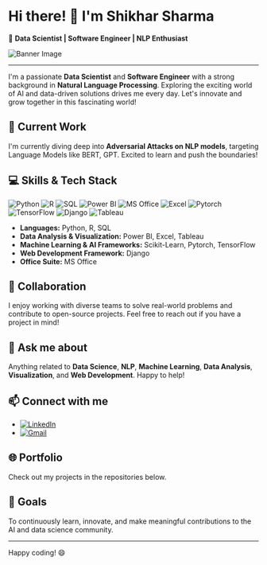 # Hi there! 👋 I'm Shikhar Sharma

🚀 **Data Scientist | Software Engineer | NLP Enthusiast**

![Banner Image](https://github.com/sshikhar105/sshikhar105/assets/53624105/07be7978-014d-4930-8cfb-40e943d6b12d)





---

I'm a passionate **Data Scientist** and **Software Engineer** with a strong background in **Natural Language Processing**. Exploring the exciting world of AI and data-driven solutions drives me every day. Let's innovate and grow together in this fascinating world!

## 🔭 Current Work

I'm currently diving deep into **Adversarial Attacks on NLP models**, targeting Language Models like BERT, GPT. Excited to learn and push the boundaries!

## 💻 Skills & Tech Stack

![Python](https://img.shields.io/badge/-Python-3776AB?logo=python&logoColor=white)
![R](https://img.shields.io/badge/-R-276DC3?logo=r&logoColor=white)
![SQL](https://img.shields.io/badge/-SQL-4479A1?logo=sql&logoColor=white)
![Power BI](https://img.shields.io/badge/-PowerBI-F2C811?logo=power-bi&logoColor=white)
![MS Office](https://img.shields.io/badge/-MS%20Office-D83B01?logo=microsoft-office&logoColor=white)
![Excel](https://img.shields.io/badge/-Excel-217346?logo=microsoft-excel&logoColor=white)
![Pytorch](https://img.shields.io/badge/-Pytorch-EE4C2C?logo=pytorch&logoColor=white)
![TensorFlow](https://img.shields.io/badge/-TensorFlow-FF6F00?logo=tensorflow&logoColor=white)
![Django](https://img.shields.io/badge/-Django-092E20?logo=django&logoColor=white)
![Tableau](https://img.shields.io/badge/-Tableau-E97627?logo=tableau&logoColor=white)

- **Languages:** Python, R, SQL
- **Data Analysis & Visualization:** Power BI, Excel, Tableau
- **Machine Learning & AI Frameworks:** Scikit-Learn, Pytorch, TensorFlow
- **Web Development Framework:** Django
- **Office Suite:** MS Office

## 👯 Collaboration

I enjoy working with diverse teams to solve real-world problems and contribute to open-source projects. Feel free to reach out if you have a project in mind!

## 💬 Ask me about

Anything related to **Data Science**, **NLP**, **Machine Learning**, **Data Analysis**, **Visualization**, and **Web Development**. Happy to help!

## 📫 Connect with me

- [![LinkedIn](https://img.shields.io/badge/-LinkedIn-blue?style=flat&logo=linkedin&logoColor=white)](www.linkedin.com/in/shikhar105)
- [![Gmail](https://img.shields.io/badge/-Gmail-red?style=flat&logo=gmail&logoColor=white)](mailto:shikhar.ms105@gmail.com)

## 🌐 Portfolio

Check out my projects  in the repositories below.

## 🎯 Goals

To continuously learn, innovate, and make meaningful contributions to the AI and data science community.

---

Happy coding! 😄
